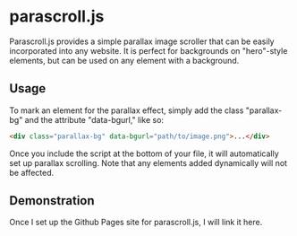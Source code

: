 # parascroll.js

Parascroll.js provides a simple parallax image scroller that can be easily
incorporated into any website. It is perfect for backgrounds on "hero"-style
elements, but can be used on any element with a background.

## Usage
To mark an element for the parallax effect, simply add the class "parallax-bg"
and the attribute "data-bgurl," like so:
```html
<div class="parallax-bg" data-bgurl="path/to/image.png">...</div>
```
Once you include the script at the bottom of your file, it will automatically
set up parallax scrolling. Note that any elements added dynamically will not be
affected.

## Demonstration
Once I set up the Github Pages site for parascroll.js, I will link it here.
